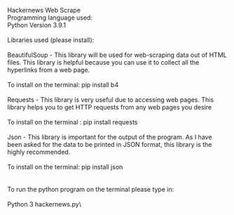 Hackernews Web Scrape
\
Programming language used:\
Python Version 3.9.1\
\
Libraries used (please install):\
 \
BeautifulSoup - This library will be used for web-scraping data out of HTML files. This library is helpful because you can use it to collect all the hyperlinks from a web page. \
\
To install on the terminal: pip install b4 \
\
Requests - This library is very useful due to accessing web pages. This library helps you to get HTTP requests from any web pages you desire\
\
To install on the terminal : pip install requests \
\
Json - This library is important for the output of the program. As I have been asked for the data to be printed in JSON format, this library is the highly recommended.\
\
To install on the terminal: pip install json\
\
\
To run the python program on the terminal please type in: \
\
Python 3 hackernews.py\
